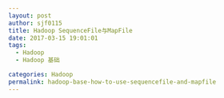 ```yaml
---
layout: post
author: sjf0115
title: Hadoop SequenceFile与MapFile
date: 2017-03-15 19:01:01
tags:
  - Hadoop
  - Hadoop 基础

categories: Hadoop
permalink: hadoop-base-how-to-use-sequencefile-and-mapfile
---
```


